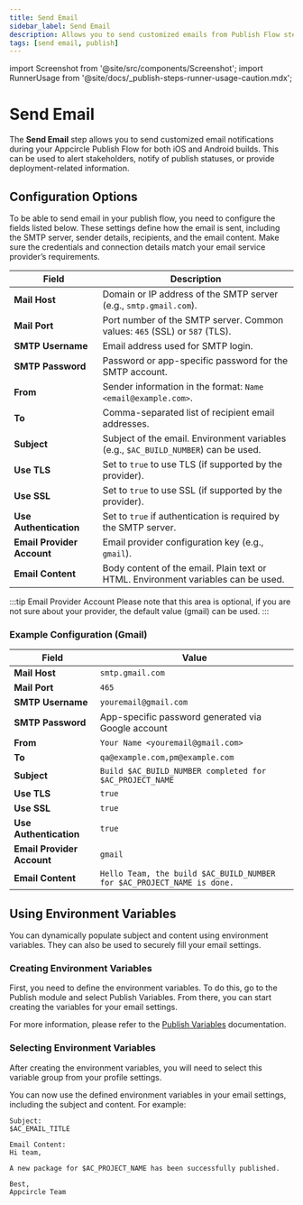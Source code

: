 ```yaml
---
title: Send Email
sidebar_label: Send Email
description: Allows you to send customized emails from Publish Flow steps.
tags: [send email, publish]
---
```


import Screenshot from '@site/src/components/Screenshot';
import RunnerUsage from '@site/docs/\_publish-steps-runner-usage-caution.mdx';

# Send Email

The **Send Email** step allows you to send customized email notifications during your Appcircle Publish Flow for both iOS and Android builds. This can be used to alert stakeholders, notify of publish statuses, or provide deployment-related information.

<RunnerUsage />

<Screenshot url='https://cdn.appcircle.io/docs/assets/BE6186-email1.png' />

## Configuration Options

To be able to send email in your publish flow, you need to configure the fields listed below. These settings define how the email is sent, including the SMTP server, sender details, recipients, and the email content. Make sure the credentials and connection details match your email service provider’s requirements.

<Screenshot url='https://cdn.appcircle.io/docs/assets/BE6186-email2.png' />

<Screenshot url='https://cdn.appcircle.io/docs/assets/BE6186-email3.png' />

| Field                      | Description                                                                                                                                                   |
|---------------------------|---------------------------------------------------------------------------------------------------------------------------------------------------------------|
| **Mail Host**             | Domain or IP address of the SMTP server (e.g., `smtp.gmail.com`).                                                                                              |
| **Mail Port**             | Port number of the SMTP server. Common values: `465` (SSL) or `587` (TLS).                                                                                     |
| **SMTP Username**         | Email address used for SMTP login.                                                                                                                             |
| **SMTP Password**         | Password or app-specific password for the SMTP account.                                                                                                        |
| **From**                  | Sender information in the format: `Name <email@example.com>`.                                                                                                  |
| **To**                    | Comma-separated list of recipient email addresses.                                                                                                             |
| **Subject**               | Subject of the email. Environment variables (e.g., `$AC_BUILD_NUMBER`) can be used.                                                                            |
| **Use TLS**               | Set to `true` to use TLS (if supported by the provider).                                                                                                       |
| **Use SSL**               | Set to `true` to use SSL (if supported by the provider).                                                                                                       |
| **Use Authentication**    | Set to `true` if authentication is required by the SMTP server.                                                                                                |
| **Email Provider Account**| Email provider configuration key (e.g., `gmail`).                                                                                                              |
| **Email Content**         | Body content of the email. Plain text or HTML. Environment variables can be used.                                                                              |

:::tip Email Provider Account
Please note that this area is optional, if you are not sure about your provider, the default value (gmail) can be used.
:::

### Example Configuration (Gmail)

| Field                    | Value                                                                 |
|-------------------------|-----------------------------------------------------------------------|
| **Mail Host**           | `smtp.gmail.com`                                                      |
| **Mail Port**           | `465`                                                                 |
| **SMTP Username**       | `youremail@gmail.com`                                                 |
| **SMTP Password**       | App-specific password generated via Google account                   |
| **From**                | `Your Name <youremail@gmail.com>`                                    |
| **To**                  | `qa@example.com,pm@example.com`                                       |
| **Subject**             | `Build $AC_BUILD_NUMBER completed for $AC_PROJECT_NAME`              |
| **Use TLS**             | `true`                                                                |
| **Use SSL**             | `true`                                                                |
| **Use Authentication**  | `true`                                                                |
| **Email Provider Account** | `gmail`                                                            |
| **Email Content**       | `Hello Team, the build $AC_BUILD_NUMBER for $AC_PROJECT_NAME is done.`|

## Using Environment Variables

You can dynamically populate subject and content using environment variables. They can also be used to securely fill your email settings.

### Creating Environment Variables

First, you need to define the environment variables. To do this, go to the Publish module and select Publish Variables. From there, you can start creating the variables for your email settings.

<Screenshot url='https://cdn.appcircle.io/docs/assets/BE6186-email6.png' />

For more information, please refer to the [Publish Variables](/publish-module/publish-variables) documentation.

### Selecting Environment Variables

After creating the environment variables, you will need to select this variable group from your profile settings.

<Screenshot url='https://cdn.appcircle.io/docs/assets/BE6186-email5.png' />

<Screenshot url='https://cdn.appcircle.io/docs/assets/BE6186-email4.png' />

You can now use the defined environment variables in your email settings, including the subject and content. For example:

```text
Subject:
$AC_EMAIL_TITLE

Email Content:
Hi team,

A new package for $AC_PROJECT_NAME has been successfully published.

Best,
Appcircle Team
```